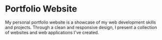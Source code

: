 # Portfolio Website
My personal portfolio website is a showcase of my web development skills and projects. Through a clean and responsive design, I present a collection of websites and web applications I've created.
